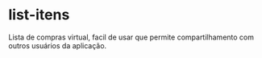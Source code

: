# list-itens
Lista de compras virtual, facil de usar que permite compartilhamento com outros usuários da aplicação.
